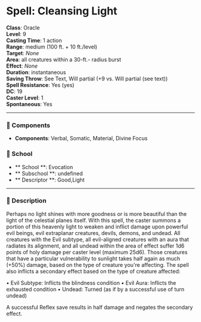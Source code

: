 
# Spell: Cleansing Light
**Class**: Oracle  
**Level**: 9  
**Casting Time**: 1 action  
**Range**: medium (100 ft. + 10 ft./level)  
**Target**: _None_  
**Area**: all creatures within a 30-ft.- radius burst  
**Effect**: _None_  
**Duration**: instantaneous  
**Saving Throw**: See Text, Will partial (+9 vs. Will partial (see text))  
**Spell Resistance**: Yes (yes)  
**DC**: 19  
**Caster Level**: 1  
**Spontaneous**: Yes

---

### 🔮 Components
- **Components**: Verbal, Somatic, Material, Divine Focus

### 🏫 School
- ** School **: Evocation
- ** Subschool **: undefined
- ** Descriptor **: Good,Light
---

### 📜 Description
Perhaps no light shines with more goodness or is more beautiful than the light of the celestial planes itself. With this spell, the caster summons a portion of this heavenly light to weaken and inflict damage upon powerful evil beings, evil extraplanar creatures, devils, demons, and undead. All creatures with the Evil subtype, all evil-aligned creatures with an aura that radiates its alignment, and all undead within the area of effect suffer 1d6 points of holy damage per caster level (maximum 25d6). Those creatures that have a particular vulnerability to sunlight takes half again as much (+50%) damage, based on the type of creature you're affecting. The spell also inflicts a secondary effect based on the type of creature affected:

• Evil Subtype: Inflicts the blindness condition • Evil Aura: Inflicts the exhausted condition • Undead: Turned (as if by a successful use of turn undead)

A successful Reflex save results in half damage and negates the secondary effect.
